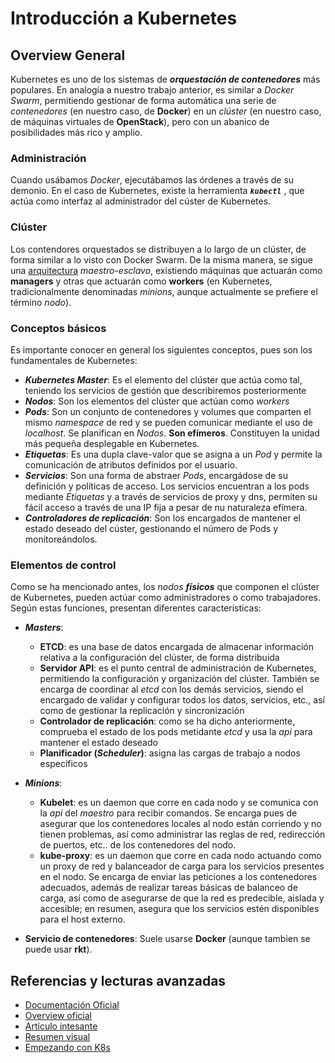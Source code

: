 # Introducción a Kubernetes

## Overview General

Kubernetes es uno de los sistemas de ***orquestación de contenedores*** más populares. En analogía a nuestro trabajo anterior, es similar a *Docker Swarm*, permitiendo gestionar de forma automática una serie de *contenedores* (en nuestro caso, de **Docker**) en un *clúster* (en nuestro caso, de máquinas virtuales de **OpenStack**), pero con un abanico de posibilidades más rico y amplio.

### Administración

Cuando usábamos *Docker*, ejecutábamos las órdenes a través de su demonio. En el caso de Kubernetes, existe la herramienta ***```kubectl```*** , que actúa como interfaz al administrador del cúster de Kubernetes.

### Clúster

Los contendores orquestados se distribuyen a lo largo de un clúster, de forma similar a lo visto con Docker Swarm. De la misma manera, se sigue una [arquitectura](https://github.com/kubernetes/kubernetes/blob/release-1.2/docs/design/architecture.md)  *maestro-esclavo*, existiendo máquinas que actuarán como **managers** y otras que actuarán como **workers** (en Kubernetes, tradicionalmente denominadas *minions*, aunque actualmente se prefiere el término *nodo*).

### Conceptos básicos

Es importante conocer en general los siguientes conceptos, pues son los fundamentales de Kubernetes:

* ***Kubernetes Master***: Es el elemento del clúster que actúa como tal, teniendo los servicios de gestión que describiremos posteriormente
* ***Nodos***: Son los elementos del clúster que actúan como *workers*
* ***Pods***: Son un conjunto de contenedores y volumes que comparten el mismo *namespace* de red y se pueden comunicar mediante el uso de *localhost*. Se planifican en *Nodos*. **Son efímeros**. Constituyen la unidad más pequeña desplegable  en Kubernetes.
* ***Etiquetas***: Es una dupla clave-valor que se asigna a un *Pod* y permite la comunicación de atributos definidos por el usuario.
* ***Servicios***: Son una forma de abstraer *Pods*, encargádose de su definición y políticas de acceso. Los servicios encuentran a los pods mediante *Etiquetas* y a través de servicios de proxy y dns, permiten su fácil acceso a través de una IP fija a pesar de nu naturaleza efímera.
* ***Controladores de replicación***: Son los encargados de mantener el estado deseado del cúster, gestionando el número de Pods y monitoreándolos.

### Elementos de control

Como se ha mencionado antes, los *nodos **físicos*** que componen el clúster de Kubernetes, pueden actúar como administradores o como trabajadores. Según estas funciones, presentan diferentes características:

* ***Masters***:
  * **ETCD**: es una base de datos encargada de almacenar información relativa a la configuración del clúster, de forma distribuida
  * **Servidor API**: es el punto central de administración de Kubernetes, permitiendo la configuración y organización del clúster. También se encarga de coordinar al *etcd* con los demás servicios, siendo el encargado de validar y configurar todos los datos, servicios, etc., así como de gestionar la replicación y sincronización
  * **Controlador de replicación**: como se ha dicho anteriormente, comprueba el estado de los pods metidante *etcd* y usa la *api* para mantener el estado deseado
  * **Planificador (*Scheduler*)**: asigna las cargas de trabajo a nodos específicos

* ***Minions***:
  * **Kubelet**: es un daemon que corre en cada nodo y se comunica con la *api* del *maestro* para recibir comandos. Se encarga pues de asegurar que los contenedores locales al nodo están corriendo y no tienen problemas, así como administrar las reglas de red, redirección de puertos, etc.. de los contenedores del nodo.
  * **kube-proxy**: es un daemon que corre en cada nodo actuando como un proxy de red y balanceador de carga para los servicios presentes en el nodo. Se encarga de enviar las peticiones a los contenedores adecuados, además de realizar tareas básicas de balanceo de carga, así como de asegurarse de que la red es predecible, aislada y accesible; en resumen, asegura que los servicios estén disponibles para el host externo.

* **Servicio de contenedores**: Suele usarse **Docker** (aunque tambien se puede usar **rkt**).

## Referencias y lecturas avanzadas

* [Documentación Oficial](https://github.com/kubernetes/kubernetes/tree/release-1.2/docs)
* [Overview oficial](https://kubernetes.io/docs/concepts/)
* [Artículo intesante](https://deis.com/blog/2016/kubernetes-overview-pt-1/)
* [Resumen visual](http://omerio.com/2015/12/18/learn-the-kubernetes-key-concepts-in-10-minutes/)
* [Empezando con K8s](http://omerio.com/2016/01/02/getting-started-with-kubernetes-on-google-container-engine/)